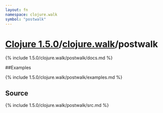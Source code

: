 ```yaml
---
layout: fn
namespace: clojure.walk
symbol: "postwalk"
---
```


# [Clojure 1.5.0](../../)/[clojure.walk](../)/postwalk

{% include 1.5.0/clojure.walk/postwalk/docs.md %}

##Examples

{% include 1.5.0/clojure.walk/postwalk/examples.md %}
## Source
{% include 1.5.0/clojure.walk/postwalk/src.md %}

